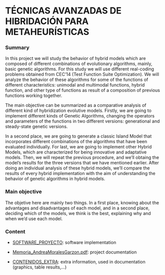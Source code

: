 # TÉCNICAS AVANZADAS DE HIBRIDACIÓN PARA METAHEURÍSTICAS

### Summary

In this project we will study the behavior of hybrid models which are composed of different combinations of evolutionary algorithms, mainly, basic genetic algorithms. For this study we will use different real-coding problems obtained from CEC’14 (Test Function Suite Optimization). We will analyze the behavior of these algorithms for some of the functions of different characteristics: unimodal and multimodal functions, hybrid function, and other type of functions as result of a composition of previous functions working together.


The main objective can be summarized as a comparative analysis of different kind of hybridization evolutive models. Firstly, we are going to implement different kinds of Genetic Algorithms, changing the operators and parameters of the functions in two different versions: generational and steady-state genetic versions.

In a second place, we are going to generate a classic Island Model that incorporates different combinations of the algorithms that have been evaluated individually. For last, we are going to implement other Hybrid Models, which are characterized for being innovative and adaptative models. Then, we will repeat the previous procedure, and we’ll obtaing the model’s results for the three versions that we have mentioned earlier. After doing an individual analysis of these hybrid models, we’ll compare the results of every hybrid implementation with the aim of understanding the behavior of genetic algorithms in hybrid models.


 ### Main objective
 The objetive here are mainly two things. In a first place, knowing about the advantages and disadvantages of each model, and in a second place, deciding which of the models, we think is the best, explaining why and when we’d use each model.


### Content

- [SOFTWARE_PROYECTO](): software implementation

- [Memoria_AndreaMoralesGarzon.pdf](): project documentation

- [CONTENIDOS_EXTRA](): extra information, used in documentation (graphics, table results,...)
